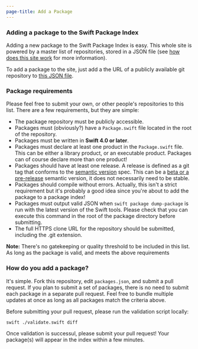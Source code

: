 ```yaml
---
page-title: Add a Package
---
```


### Adding a package to the Swift Package Index

Adding a new package to the Swift Package Index is easy. This whole site is powered by a master list of repositories, stored in a JSON file (see [how does this site work](/faq#how-does-it-work) for more information).

To add a package to the site, just add a the URL of a publicly available git repository to [this JSON file](https://github.com/daveverwer/SwiftPMLibrary/blob/master/packages.json).

### Package requirements

Please feel free to submit your own, or other people's repositories to this list. There are a few requirements, but they are simple:

* The package repository must be publicly accessible.
* Packages must (obviously?) have a `Package.swift` file located in the root of the repository.
* Packages must be written in **Swift 4.0 or later**.
* Packages must declare at least one product in the `Package.swift` file. This can be either a library product, or an executable product. Packages can of course declare more than one product!
* Packages should have at least one release. A release is defined as a git tag that conforms to the [semantic version](https://semver.org) spec. This can be a [beta or a pre-release](https://semver.org/#spec-item-9) semantic version, it does not necessarily need to be stable.
* Packages should compile without errors. Actually, this isn't a strict requirement but it's probably a good idea since you're about to add the package to a package index!
* Packages must output valid JSON when `swift package dump-package` is run with the latest version of the Swift tools. Please check that you can execute this command in the root of the package directory before submitting.
* The full HTTPS clone URL for the repository should be submitted, including the .git extension.

**Note:** There's no gatekeeping or quality threshold to be included in this list. As long as the package is valid, and meets the above requirements

### How do you add a package?

It's simple. Fork this repository, edit `packages.json`, and submit a pull request. If you plan to submit a set of packages, there is no need to submit each package in a separate pull request. Feel free to bundle multiple updates at once as long as all packages match the criteria above.

Before submitting your pull request, please run the validation script locally:

```shell
swift ./validate.swift diff
```

Once validation is successul, please submit your pull request! Your package(s) will appear in the index within a few minutes.
